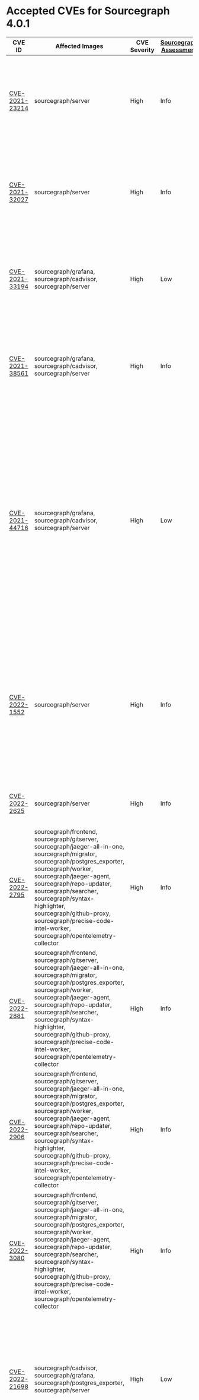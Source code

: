 # Accepted CVEs for Sourcegraph 4.0.1

| CVE ID                                                                      | Affected Images                                                                                                                                                                                                                                                                                                                                                     | CVE Severity | [Sourcegraph Assessment](../../../engineering/dev/policies/vulnerability-management-policy.md#severity-levels) | Details                                                                                                                                                                                                                                                                                                                                                                                                  |
| --------------------------------------------------------------------------- | ------------------------------------------------------------------------------------------------------------------------------------------------------------------------------------------------------------------------------------------------------------------------------------------------------------------------------------------------------------------- | ------------ | -------------------------------------------------------------------------------------------------------------- | -------------------------------------------------------------------------------------------------------------------------------------------------------------------------------------------------------------------------------------------------------------------------------------------------------------------------------------------------------------------------------------------------------- |
| [CVE-2021-23214](https://github.com/advisories/GHSA-467w-rrqc-395f)         | sourcegraph/server                                                                                                                                                                                                                                                                                                                                                  | High         | Info                                                                                                           | Some vulnerability scanners fingerprint this image as containing PostgreSQL 12.9, while the image actually contains 12.10. This finding is a false positive.                                                                                                                                                                                                                                             |
| [CVE-2021-32027](https://github.com/advisories/GHSA-8rj6-p58w-wpr2)         | sourcegraph/server                                                                                                                                                                                                                                                                                                                                                  | High         | Info                                                                                                           | Some vulnerability scanners fingerprint this image as containing PostgreSQL 12.7, while the image actually contains 12.10. This finding is a false positive.                                                                                                                                                                                                                                             |
| [CVE-2021-33194](https://nvd.nist.gov/vuln/detail/CVE-2021-33194)           | sourcegraph/grafana, sourcegraph/cadvisor, sourcegraph/server                                                                                                                                                                                                                                                                                                       | High         | Low                                                                                                            | The CVE affects HTML parsers, specifically the `ParseFragment` function. The affected dependencies don't [use the function](https://sourcegraph.com/search?q=context:global+repo:google/cadvisor%7Cgrafana/grafana%24+ParseFragment&patternType=lucky) nor [import the library](https://sourcegraph.com/search?q=context:global+repo:google/cadvisor%7Cgrafana/grafana%24+x/net/html&patternType=lucky). |
| [CVE-2021-38561](https://access.redhat.com/security/cve/CVE-2021-38561)     | sourcegraph/grafana, sourcegraph/cadvisor, sourcegraph/server                                                                                                                                                                                                                                                                                                       | High         | Info                                                                                                           | The CVE affects application parsing language tag using the affected library. [Neither of the Sourcegraph dependencies use `x/text` to parse arbitrary language tags](https://sourcegraph.com/search?q=context:global+repo:google/cadvisor%7Cgrafana/grafana%24+x/text&patternType=literal).                                                                                                              |
| [CVE-2021-44716](https://nvd.nist.gov/vuln/detail/CVE-2021-44716)           | sourcegraph/grafana, sourcegraph/cadvisor, sourcegraph/server                                                                                                                                                                                                                                                                                                       | High         | Low                                                                                                            | In certain conditions, the monitoring functionality packaged with Sourcegraph (Grafana and cAdvisor) could be rendered temporarily inoperable via specially crafted HTTP/2 requests. Exploiting this vulnerability requires administrator-level access, and does not affect the core Sourcegraph functionality. Sourcegraph does not consider this issue a viable security threat to the product.        |
| [CVE-2022-1552](https://www.postgresql.org/support/security/CVE-2022-1552/) | sourcegraph/server                                                                                                                                                                                                                                                                                                                                                  | High         | Info                                                                                                           | The vulnerability affects Postgres servers with multiple users where one user can bypass authorization controls and execute commands under a superuser identity. Sourcegraph runs Postgres with only the sg user, making the application not affected by this vulnerability.                                                                                                                             |
| [CVE-2022-2625](https://nvd.nist.gov/vuln/detail/CVE-2022-2625)             | sourcegraph/server                                                                                                                                                                                                                                                                                                                                                  | High         | Info                                                                                                           | Sourcegraph's default permissions model means it is not vulnerable to this issue.                                                                                                                                                                                                                                                                                                                        |
| [CVE-2022-2795](https://github.com/advisories/GHSA-9mq2-v988-m7mr)          | sourcegraph/frontend, sourcegraph/gitserver, sourcegraph/jaeger-all-in-one, sourcegraph/migrator, sourcegraph/postgres_exporter, sourcegraph/worker, sourcegraph/jaeger-agent, sourcegraph/repo-updater, sourcegraph/searcher, sourcegraph/syntax-highlighter, sourcegraph/github-proxy, sourcegraph/precise-code-intel-worker, sourcegraph/opentelemetry-collector | High         | Info                                                                                                           | A dependency bundled with Sourcegraph is vulnerable to denial of service attacks when configured in a specific way. Sourcegraph does not use this dependency in a way that renders it vulnerable to this issue.                                                                                                                                                                                          |
| [CVE-2022-2881](https://github.com/advisories/GHSA-gjh8-h6gp-pqgr)          | sourcegraph/frontend, sourcegraph/gitserver, sourcegraph/jaeger-all-in-one, sourcegraph/migrator, sourcegraph/postgres_exporter, sourcegraph/worker, sourcegraph/jaeger-agent, sourcegraph/repo-updater, sourcegraph/searcher, sourcegraph/syntax-highlighter, sourcegraph/github-proxy, sourcegraph/precise-code-intel-worker, sourcegraph/opentelemetry-collector | High         | Info                                                                                                           | Some scanners incorrectly report our images as affected by this CVE – we are running a version of the affected software (9.16) that is not affected by this issue.                                                                                                                                                                                                                                       |
| [CVE-2022-2906](https://github.com/advisories/GHSA-pqxc-54m5-8r8m)          | sourcegraph/frontend, sourcegraph/gitserver, sourcegraph/jaeger-all-in-one, sourcegraph/migrator, sourcegraph/postgres_exporter, sourcegraph/worker, sourcegraph/jaeger-agent, sourcegraph/repo-updater, sourcegraph/searcher, sourcegraph/syntax-highlighter, sourcegraph/github-proxy, sourcegraph/precise-code-intel-worker, sourcegraph/opentelemetry-collector | High         | Info                                                                                                           | Some scanners incorrectly report our images as affected by this CVE – we are running a version of the affected software (9.16) that is not affected by this issue.                                                                                                                                                                                                                                       |
| [CVE-2022-3080](https://github.com/advisories/GHSA-7mrh-jrcg-wc76)          | sourcegraph/frontend, sourcegraph/gitserver, sourcegraph/jaeger-all-in-one, sourcegraph/migrator, sourcegraph/postgres_exporter, sourcegraph/worker, sourcegraph/jaeger-agent, sourcegraph/repo-updater, sourcegraph/searcher, sourcegraph/syntax-highlighter, sourcegraph/github-proxy, sourcegraph/precise-code-intel-worker, sourcegraph/opentelemetry-collector | High         | Info                                                                                                           | A dependency bundled with Sourcegraph is vulnerable to denial of service attacks when configured in a specific way. Sourcegraph does not use this dependency in a way that renders it vulnerable to this issue.                                                                                                                                                                                          |
| [CVE-2022-21698](https://nvd.nist.gov/vuln/detail/CVE-2022-21698)           | sourcegraph/cadvisor, sourcegraph/grafana, sourcegraph/postgres_exporter, sourcegraph/server                                                                                                                                                                                                                                                                        | High         | Low                                                                                                            | The vulnerability affects several third party images shipped with Sourcegraph. However, it doesn't affect Sourcegraph services dirtectly and the third party services are not exposed via HTTP. Sourcegraph is not vulnerable to this vulnerability.                                                                                                                                                     |
| [CVE-2022-27191](https://nvd.nist.gov/vuln/detail/CVE-2022-27191)           | caddy, sourcegraph/grafana, sourcegraph/prometheus, sourcegraph/server, sourcegraph/postgres_exporter                                                                                                                                                                                                                                                               | High         | Info                                                                                                           | This vulnerability impacts SSH servers using the affected dependency. None of the affected images have ssh servers, much less using the dependency. Sourcegraph is not affected by this issue.                                                                                                                                                                                                           |
| [CVE-2022-27664](https://github.com/advisories/GHSA-69cg-p879-7622)         | sourcegraph/cadvisor, sourcegraph/prometheus, sourcegraph/grafana, sourcegraph/jaeger-all-in-one, sourcegraph/minio, sourcegraph/indexed-searcher, sourcegraph/server, caddy, sourcegraph/jaeger-agent, sourcegraph/search-indexer, sourcegraph/postgres_exporter, sourcegraph/node-exporter                                                                                         | High         | Low                                                                                                            | This is a denial of service vulnerability that could affect the availability of Sourcegraph services in specific situations. As Sourcegraph is run as an internal service, our assessment of the severity of this issue is Low.                                                                                                                                                                          |
| [CVE-2022-37315](https://nvd.nist.gov/vuln/detail/CVE-2022-37315)           | sourcegraph/frontend, sourcegraph/gitserver, sourcegraph/migrator, sourcegraph/precise-code-intel-worker, sourcegraph/repo-updater, sourcegraph/searcher, sourcegraph/server, sourcegraph/sg, sourcegraph/symbols, sourcegraph/worker                                                                                                                               | High         | Info                                                                                                           | This issue does not affect our GraphQL API. Users are only allowed to fully control GraphQL requests through the API console, which [properly sanitizes the queries](https://sourcegraph.sourcegraph.com/github.com/sourcegraph/sourcegraph/-/blob/cmd/frontend/graphqlbackend/rate_limit.go?L54:34).                                                                                                    |
| [CVE-2022-38177](https://github.com/advisories/GHSA-5vfq-rv44-c5ff)         | sourcegraph/frontend, sourcegraph/gitserver, sourcegraph/jaeger-all-in-one, sourcegraph/migrator, sourcegraph/postgres_exporter, sourcegraph/worker, sourcegraph/jaeger-agent, sourcegraph/repo-updater, sourcegraph/searcher, sourcegraph/syntax-highlighter, sourcegraph/github-proxy, sourcegraph/precise-code-intel-worker, sourcegraph/opentelemetry-collector | High         | Info                                                                                                           | A dependency bundled with Sourcegraph is vulnerable to denial of service attacks when configured in a specific way. Sourcegraph does not use this dependency in a way that renders it vulnerable to this issue.                                                                                                                                                                                          |
| [CVE-2022-38178](https://github.com/advisories/GHSA-349w-cgp3-287r)         | sourcegraph/frontend, sourcegraph/gitserver, sourcegraph/jaeger-all-in-one, sourcegraph/migrator, sourcegraph/postgres_exporter, sourcegraph/worker, sourcegraph/jaeger-agent, sourcegraph/repo-updater, sourcegraph/searcher, sourcegraph/syntax-highlighter, sourcegraph/github-proxy, sourcegraph/precise-code-intel-worker, sourcegraph/opentelemetry-collector | High         | Info                                                                                                           | A dependency bundled with Sourcegraph is vulnerable to denial of service attacks when configured in a specific way. Sourcegraph does not use this dependency in a way that renders it vulnerable to this issue.                                                                                                                                                                                          |
| [CVE-2022-40674](https://github.com/advisories/GHSA-2vq2-xc55-3j5m)         | sourcegraph/cadvisor, sourcegraph/search-indexer                                                                                                                                                                                                                                                                                                                    | High         | Info                                                                                                           | This vulnerability affects a dependency of cAdvisor. cAdvisor itself does not use the vulnerable functionality, and is therefore not affected by the issue. It also affects our search-indexer image but Zoekt does not parse XML thus not being vulnerable to the issue.                                                                                                                                |
| [CVE-2021-43565](https://github.com/advisories/GHSA-gwc9-m7rh-j2ww)         | sourcegraph/server, sourcegraph/prometheus, sourcegraph/grafana, sourcegraph/postgres_exporter                                                                                                                                                                                                                                                                      | High         | Info                                                                                                           | This vulnerability is reported in dependencies included by Sourcegraph. Sourcegraph itself doesn't use the vulnerable functionality, and is therefore not affected by the issue.                                                                                                                                                                                                                         |
| [CVE-2022-37434](https://www.cve.org/CVERecord?id=CVE-2022-37434)           | caddy                                                                                                                                                                                                                                                                                                                                                               | High         | Low                                                                                                            | This vulnerability affects zlib, specifically the inflateGetHeader function. We use caddy as a reverse proxy and it does not process compressed files for Sourceraph. There is also no indication that caddy is vulnerable at all, similarly to NodeJS for the same vulnerability.                                                                                                                       |
